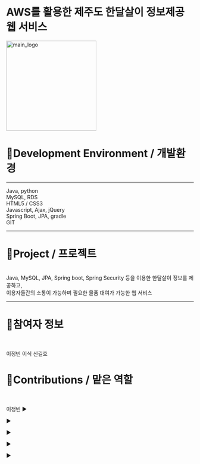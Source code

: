 # AWS를 활용한 제주도 한달살이 정보제공 웹 서비스

<img width="242" alt="main_logo" src="https://user-images.githubusercontent.com/111488162/216569689-8437ca66-b1f5-4bf9-9c78-b1c2466cb9f7.png">

<h1>📌Development Environment / 개발환경 </h1> <hr>
Java, python  <br>    
MySQL, RDS  <br>    
HTML5 / CSS3  <br>    
Javascript, Ajax, jQuery  <br>     
Spring Boot, JPA, gradle  <br>    
GIT  <br>  
<hr>

<h1>📌Project / 프로젝트</h1> <br>  
Java, MySQL, JPA, Spring boot, Spring Security 등을 이용한 한달살이 정보를 제공하고, <br>     
이용자들간의 소통이 가능하며 필요한 물품 대여가 가능한 웹 서비스
<hr>


<h1>📌참여자 정보</h1> <br>

이정빈
이식
신길호

<h1>📌Contributions / 맡은 역할</h1> <br>

이정빈
▶

▶

▶

▶

▶


